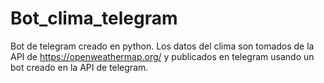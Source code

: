 # Bot_clima_telegram
Bot de telegram creado en python. Los datos del clima son tomados de la API de https://openweathermap.org/ y publicados en telegram usando un bot creado en la API de telegram.
